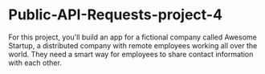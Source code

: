 # Public-API-Requests-project-4
For this project, you'll build an app for a fictional company called Awesome Startup, a distributed company with remote employees working all over the world. They need a smart way for employees to share contact information with each other.
